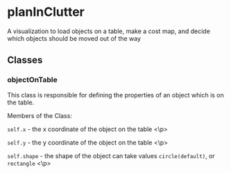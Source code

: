 # planInClutter
A visualization to load objects on a table, make a cost map, and decide which objects should be moved out of the way

## Classes

### objectOnTable

This class is responsible for defining the properties of an object which is on the table.

Members of the Class:
    <p> `self.x` - the x coordinate of the object on the table <\p>
    <p> `self.y` - the y coordinate of the object on the table <\p>
    <p> `self.shape` - the shape of the object can take values `circle(default)`, or `rectangle` <\p>
